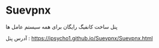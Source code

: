 # Suevpnx
پنل ساخت کانفیگ رایگان 
برای همه سیستم عامل ها

آدرس پنل :
https://ipsycho1.github.io/Suevpnx/Suevpnx.html
